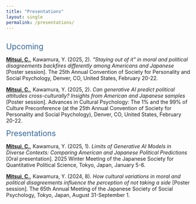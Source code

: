 ```yaml
---
title: "Presentations"
layout: single
permalink: /presentations/
---
```


<br><span style="color: #336699; font-size: 1.5em;">Upcoming</span><br>

**<u>Mitsui, C.</u>**, Kawamura, Y. (2025, 2). *"Staying out of it" in moral and political disagreements backfires differently among Americans and Japanese* [Poster session]. The 25th Annual Convention of Society for Personality and Social Psychology, Denver, CO, United States, February 20-22.

**<u>Mitsui, C.</u>**, Kawamura, Y. (2025, 2). *Can generative AI predict political attitudes cross-culturally? Insights from American and Japanese samples* [Poster session]. Advances in Cultural Psychology: The 1% and the 99% of Culture Preconference (at the 25th Annual Convention of Society for Personality and Social Psychology), Denver, CO, United States, February 20-22.

<span style="color: #336699; font-size: 1.5em;">Presentations</span><br>

**<u>Mitsui, C.</u>**, Kawamura, Y. (2025, 1). *Limits of Generative AI Models in Diverse Contexts: Comparing American and Japanese Political Predictions* [Oral presentation]. 2025 Winter Meeting of the Japanese Society for Quantitative Political Science, Tokyo, Japan, January 5-6.

**<u>Mitsui, C.</u>**, Kawamura, Y. (2024, 8). *How cultural variations in moral and political disagreements influence the perception of not taking a side* [Poster session]. The 65th Annual Meeting of the Japanese Society of Social Psychology, Tokyo, Japan, August 31-September 1.

